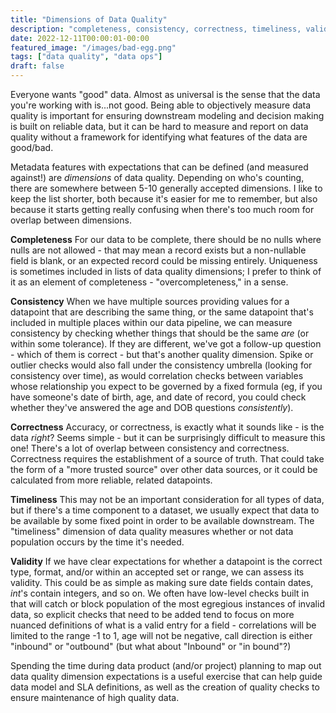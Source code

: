 ```yaml
---
title: "Dimensions of Data Quality"
description: "completeness, consistency, correctness, timeliness, validity"
date: 2022-12-11T00:00:01-00:00
featured_image: "/images/bad-egg.png"
tags: ["data quality", "data ops"]
draft: false
---
```


Everyone wants "good" data. Almost as universal is the sense that the data you're working with is...not good. Being able to objectively measure data quality is important for ensuring downstream modeling and decision making is built on reliable data, but it can be hard to measure and report on data quality without a framework for identifying what features of the data are good/bad.

Metadata features with expectations that can be defined (and measured against!) are _dimensions_ of data quality. Depending on who's counting, there are somewhere between 5-10 generally accepted dimensions. I like to keep the list shorter, both because it's easier for me to remember, but also because it starts getting really confusing when there's too much room for overlap between dimensions.

**Completeness**
For our data to be complete, there should be no nulls where nulls are not allowed - that may mean a record exists but a non-nullable field is blank, or an expected record could be missing entirely. Uniqueness is sometimes included in lists of data quality dimensions; I prefer to think of it as an element of completeness - "overcompleteness," in a sense.

**Consistency**
When we have multiple sources providing values for a datapoint that are describing the same thing, or the same datapoint that's included in multiple places within our data pipeline, we can measure consistency by checking whether things that should be the same _are_ (or within some tolerance). If they are different, we've got a follow-up question - which of them is correct - but that's another quality dimension. Spike or outlier checks would also fall under the consistency umbrella (looking for consistency over time), as would correlation checks between variables whose relationship you expect to be governed by a fixed formula (eg, if you have someone's date of birth, age, and date of record, you could check whether they've answered the age and DOB questions _consistently_).

**Correctness**
Accuracy, or correctness, is exactly what it sounds like - is the data _right_? Seems simple - but it can be surprisingly difficult to measure this one! There's a lot of overlap between consistency and correctness. Correctness requires the establishment of a source of truth. That could take the form of a "more trusted source" over other data sources, or it could be calculated from more reliable, related datapoints.

**Timeliness**
This may not be an important consideration for all types of data, but if there's a time component to a dataset, we usually expect that data to be available by some fixed point in order to be available downstream. The "timeliness" dimension of data quality measures whether or not data population occurs by the time it's needed.

**Validity**
If we have clear expectations for whether a datapoint is the correct type, format, and/or within an accepted set or range, we can assess its validity. This could be as simple as making sure date fields contain dates, _int_'s contain integers, and so on. We often have low-level checks built in that will catch or block population of the most egregious instances of invalid data, so explicit checks that need to be added tend to focus on more nuanced definitions of what is a valid entry for a field - correlations will be limited to the range -1 to 1, age will not be negative, call direction is either "inbound" or "outbound" (but what about "Inbound" or "in bound"?)

Spending the time during data product (and/or project) planning to map out data quality dimension expectations is a useful exercise that can help guide data model and SLA definitions, as well as the creation of quality checks to ensure maintenance of high quality data. 
